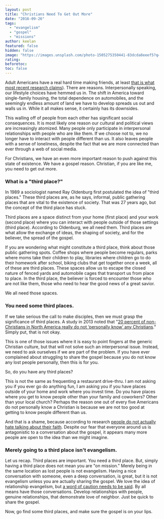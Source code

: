 ```yaml
---
layout: post
title: "Christians Need To Get Out More"
date: "2016-09-26"
tags: 
  - "evangelism"
  - "gospel"
  - "missions"
author: keelan
featured: false
hidden: false
image: "https://images.unsplash.com/photo-1505275350441-83dcda8eeef5?q=80&w=1974&auto=format&fit=crop&ixlib=rb-4.0.3&ixid=M3wxMjA3fDB8MHxwaG90by1wYWdlfHx8fGVufDB8fHx8fA%3D%3D"
rating:
beforetoc:
toc: false
---
```


Adult Americans have a real hard time making friends, at least [that is what most recent research claims](http://blog.keelancook.com/2015/11/chiming-in-how-our-housing-choices-make-adult-friendships-more-difficult.html)). There are reasons. Interpersonally speaking, our lifestyle choices have hemmed us in. The shift in America toward single-family housing, the total dependence on automobiles, and the seemingly endless amount of land we have to develop spreads us out and walls us in. While it all makes sense, it certainly has its downsides.

This walling off of people from each other has significant social consequences. It is most likely one reason our cultural and political views are increasingly atomized. Many people only participate in interpersonal relationships with people who are like them. If we choose not to, we no longer have to interact with people different than us. It also leaves people with a sense of loneliness, despite the fact that we are more connected than ever through a web of social media.

For Christians, we have an even more important reason to push against this state of existence. We have a gospel reason. Christian, if you are like me, you need to get out more.

### What is a "third place?"

In 1989 a sociologist named Ray Oldenburg first postulated the idea of "third places." These third places are, as he says, informal, public gathering places that are vital to the existence of society. That was 27 years ago, but the concept of the third place has stuck.

Third places are a space distinct from your home (first place) and your work (second place) where you can interact with people outside of those settings (third place). According to Oldenburg, we all need them. Third places are what allow the exchange of ideas, the shaping of society, and for the believer, the spread of the gospel.

If you are wondering what might constitute a third place, think about those public gathering spots. Coffee shops where people become regulars, parks where moms take their children to play, libraries where children go to do their homework after school, biking clubs that get together once a week, all of these are third places. These spaces allow us to escape the closed nature of fenced yards and automobile cages that transport us from place to place. In the third place, the believer is forced to encounter those who are not like them, those who need to hear the good news of a great savior.

We all need those spaces.

### You need some third places.

If we take serious the call to make disciples, then we must grasp the significance of third places. A study in 2013 noted that "[20 percent of non-Christians in North America really do not ‘personally know’ any Christians](http://blog.keelancook.com/2015/10/in-the-news-the-craziest-statistic-youll-read-about-north-american-missions.html)." Simply put, that is not okay.

This is one of those issues where it is easy to point fingers at the generic Christian culture, but that will not solve such an interpersonal issue. Instead, we need to ask ourselves if we are part of the problem. If you have ever complained about struggling to share the gospel because you do not know any lost people personally, then this is for you.

So, do you have any third places?

This is not the same as frequenting a restaurant drive-thru. I am not asking you if you ever go do anything fun, I am asking you if you have places outside of your home and work where you invest time. Do you have places where you get to know people other than your family and coworkers? Other than your local church? Perhaps the reason one out of every five Americans do not personally know a Christian is because we are not too good at getting to know people different than us.

And that is a shame, because according to research [people do not actually hate talking about their faith](http://blog.keelancook.com/2016/07/share-your-faith-more-research-says-so.html). Despite our fear that everyone around us is antagonistic to a conversation about the gospel, it appears many more people are open to the idea than we might imagine. 

### Merely going to a third place isn't evangelism.

Let us recap. Third places are important. You need a third place. But, simply having a third place does not mean you are "on mission." Merely being in the same location as lost people is not evangelism. Having a nice conversation with someone, even a deep conversation, is great, but it is not evangelism unless you are actually sharing the gospel. We love the idea of relationship evangelism, but [a word of caution needs to be said](http://blog.keelancook.com/2015/09/a-word-of-caution-concerning-relationship-evangelism.html). By all means have those conversations. Develop relationships with people, genuine relationships, that demonstrate love of neighbor. Just be quick to share the gospel.

Now, go find some third places, and make sure the gospel is on your lips.
